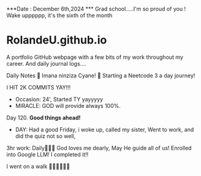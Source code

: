 ***Date : December 6th,2024 *** Grad school.....I'm so proud of you ! Wake upppppp, it's the sixth of the month
# RolandeU.github.io

A portfolio GitHub webpage with a few bits of my work throughout my career. And daily journal logs....

Daily Notes
💚 Imana ninziza Cyane! 
💚 Starting a Neetcode 3 a day journey!

I HIT 2K COMMITS YAY!!!

- Occasion: 24', Started TY yayyyyy
- MIRACLE: GOD will provide always 100%.

Day 120. **Good things ahead!** 
- DAY: Had a good Friday, i woke up, called my sister, Went to work, and did the quiz not so well,



3hr work: Daily💚💚💚
God loves me dearly, May He guide all of  us!
Enrolled into Google LLM! I completed it!!

I went on a walk 💚💚💚💚💚💚
